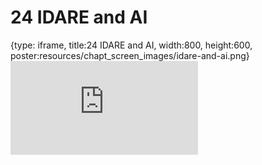 # 24 IDARE and AI
 
{type: iframe, title:24 IDARE and AI, width:800, height:600, poster:resources/chapt_screen_images/idare-and-ai.png}
![](https://hutchdatascience.org/AI_for_Decision_Makers/no_toc/idare-and-ai.html)
 

 

